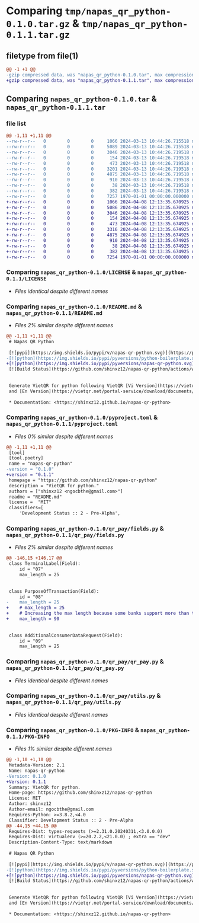 # Comparing `tmp/napas_qr_python-0.1.0.tar.gz` & `tmp/napas_qr_python-0.1.1.tar.gz`

## filetype from file(1)

```diff
@@ -1 +1 @@
-gzip compressed data, was "napas_qr_python-0.1.0.tar", max compression
+gzip compressed data, was "napas_qr_python-0.1.1.tar", max compression
```

## Comparing `napas_qr_python-0.1.0.tar` & `napas_qr_python-0.1.1.tar`

### file list

```diff
@@ -1,11 +1,11 @@
--rw-r--r--   0        0        0     1066 2024-03-13 10:44:26.715518 napas_qr_python-0.1.0/LICENSE
--rw-r--r--   0        0        0     5089 2024-03-13 10:44:26.715518 napas_qr_python-0.1.0/README.md
--rw-r--r--   0        0        0     3046 2024-03-13 10:44:26.719518 napas_qr_python-0.1.0/pyproject.toml
--rw-r--r--   0        0        0      154 2024-03-13 10:44:26.719518 napas_qr_python-0.1.0/qr_pay/__init__.py
--rw-r--r--   0        0        0      473 2024-03-13 10:44:26.719518 napas_qr_python-0.1.0/qr_pay/crc.py
--rw-r--r--   0        0        0     3201 2024-03-13 10:44:26.719518 napas_qr_python-0.1.0/qr_pay/fields.py
--rw-r--r--   0        0        0     4875 2024-03-13 10:44:26.719518 napas_qr_python-0.1.0/qr_pay/qr_pay.py
--rw-r--r--   0        0        0      910 2024-03-13 10:44:26.719518 napas_qr_python-0.1.0/qr_pay/utils.py
--rw-r--r--   0        0        0       38 2024-03-13 10:44:26.719518 napas_qr_python-0.1.0/tests/__init__.py
--rw-r--r--   0        0        0      382 2024-03-13 10:44:26.719518 napas_qr_python-0.1.0/tests/test_napas_pay_qr.py
--rw-r--r--   0        0        0     7257 1970-01-01 00:00:00.000000 napas_qr_python-0.1.0/PKG-INFO
+-rw-r--r--   0        0        0     1066 2024-04-08 12:13:35.670925 napas_qr_python-0.1.1/LICENSE
+-rw-r--r--   0        0        0     5086 2024-04-08 12:13:35.670925 napas_qr_python-0.1.1/README.md
+-rw-r--r--   0        0        0     3046 2024-04-08 12:13:35.670925 napas_qr_python-0.1.1/pyproject.toml
+-rw-r--r--   0        0        0      154 2024-04-08 12:13:35.674925 napas_qr_python-0.1.1/qr_pay/__init__.py
+-rw-r--r--   0        0        0      473 2024-04-08 12:13:35.674925 napas_qr_python-0.1.1/qr_pay/crc.py
+-rw-r--r--   0        0        0     3316 2024-04-08 12:13:35.674925 napas_qr_python-0.1.1/qr_pay/fields.py
+-rw-r--r--   0        0        0     4875 2024-04-08 12:13:35.674925 napas_qr_python-0.1.1/qr_pay/qr_pay.py
+-rw-r--r--   0        0        0      910 2024-04-08 12:13:35.674925 napas_qr_python-0.1.1/qr_pay/utils.py
+-rw-r--r--   0        0        0       38 2024-04-08 12:13:35.674925 napas_qr_python-0.1.1/tests/__init__.py
+-rw-r--r--   0        0        0      382 2024-04-08 12:13:35.674925 napas_qr_python-0.1.1/tests/test_napas_pay_qr.py
+-rw-r--r--   0        0        0     7254 1970-01-01 00:00:00.000000 napas_qr_python-0.1.1/PKG-INFO
```

### Comparing `napas_qr_python-0.1.0/LICENSE` & `napas_qr_python-0.1.1/LICENSE`

 * *Files identical despite different names*

### Comparing `napas_qr_python-0.1.0/README.md` & `napas_qr_python-0.1.1/README.md`

 * *Files 2% similar despite different names*

```diff
@@ -1,11 +1,11 @@
 # Napas QR Python
 
 [![pypi](https://img.shields.io/pypi/v/napas-qr-python.svg)](https://pypi.org/project/napas-qr-python/)
-[![python](https://img.shields.io/pypi/pyversions/python-boilerplate.svg)](https://pypi.org/project/napas-qr-python/)
+[![python](https://img.shields.io/pypi/pyversions/napas-qr-python.svg)](https://pypi.org/project/napas-qr-python/)
 [![Build Status](https://github.com/shinxz12/napas-qr-python/actions/workflows/dev.yml/badge.svg)](https://github.com/shinxz12/napas-qr-python/actions/workflows/dev.yml)
 
 
 Generate VietQR for python following VietQR [Vi Version](https://vietqr.net/portal-service/download/documents/QR_Format_T&C_v1.0_VN_092021.pdf)
 and [En Version](https://vietqr.net/portal-service/download/documents/QR_Format_T&C_v1.5.2_EN_102022.pdf)
 
 * Documentation: <https://shinxz12.github.io/napas-qr-python>
```

### Comparing `napas_qr_python-0.1.0/pyproject.toml` & `napas_qr_python-0.1.1/pyproject.toml`

 * *Files 0% similar despite different names*

```diff
@@ -1,11 +1,11 @@
 [tool]
 [tool.poetry]
 name = "napas-qr-python"
-version = "0.1.0"
+version = "0.1.1"
 homepage = "https://github.com/shinxz12/napas-qr-python"
 description = "VietQR for python."
 authors = ["shinxz12 <ngocbthe@gmail.com>"]
 readme = "README.md"
 license =  "MIT"
 classifiers=[
     'Development Status :: 2 - Pre-Alpha',
```

### Comparing `napas_qr_python-0.1.0/qr_pay/fields.py` & `napas_qr_python-0.1.1/qr_pay/fields.py`

 * *Files 2% similar despite different names*

```diff
@@ -146,15 +146,17 @@
 class TerminalLabel(Field):
     id = "07"
     max_length = 25
 
 
 class PurposeOfTransaction(Field):
     id = "08"
-    max_length = 25
+    # max_length = 25
+    # Increasing the max length because some banks support more than the document max length
+    max_length = 90
 
 
 class AdditionalConsumerDataRequest(Field):
     id = "09"
     max_length = 25
```

### Comparing `napas_qr_python-0.1.0/qr_pay/qr_pay.py` & `napas_qr_python-0.1.1/qr_pay/qr_pay.py`

 * *Files identical despite different names*

### Comparing `napas_qr_python-0.1.0/qr_pay/utils.py` & `napas_qr_python-0.1.1/qr_pay/utils.py`

 * *Files identical despite different names*

### Comparing `napas_qr_python-0.1.0/PKG-INFO` & `napas_qr_python-0.1.1/PKG-INFO`

 * *Files 1% similar despite different names*

```diff
@@ -1,10 +1,10 @@
 Metadata-Version: 2.1
 Name: napas-qr-python
-Version: 0.1.0
+Version: 0.1.1
 Summary: VietQR for python.
 Home-page: https://github.com/shinxz12/napas-qr-python
 License: MIT
 Author: shinxz12
 Author-email: ngocbthe@gmail.com
 Requires-Python: >=3.8.2,<4.0
 Classifier: Development Status :: 2 - Pre-Alpha
@@ -44,15 +44,15 @@
 Requires-Dist: types-requests (>=2.31.0.20240311,<3.0.0.0)
 Requires-Dist: virtualenv (>=20.2.2,<21.0.0) ; extra == "dev"
 Description-Content-Type: text/markdown
 
 # Napas QR Python
 
 [![pypi](https://img.shields.io/pypi/v/napas-qr-python.svg)](https://pypi.org/project/napas-qr-python/)
-[![python](https://img.shields.io/pypi/pyversions/python-boilerplate.svg)](https://pypi.org/project/napas-qr-python/)
+[![python](https://img.shields.io/pypi/pyversions/napas-qr-python.svg)](https://pypi.org/project/napas-qr-python/)
 [![Build Status](https://github.com/shinxz12/napas-qr-python/actions/workflows/dev.yml/badge.svg)](https://github.com/shinxz12/napas-qr-python/actions/workflows/dev.yml)
 
 
 Generate VietQR for python following VietQR [Vi Version](https://vietqr.net/portal-service/download/documents/QR_Format_T&C_v1.0_VN_092021.pdf)
 and [En Version](https://vietqr.net/portal-service/download/documents/QR_Format_T&C_v1.5.2_EN_102022.pdf)
 
 * Documentation: <https://shinxz12.github.io/napas-qr-python>
```

